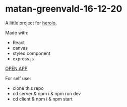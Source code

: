 # matan-greenvald-16-12-20

A little project for [herolo](https://www.herolo.co.il/), 

Made with:
- React 
- canvas
- styled component 
- express.js

[OPEN APP](https://thawing-ridge-63234.herokuapp.com)

For self use:
- clone this repo
- cd server & npm i & npm run dev
- cd client & npm i & npm start
